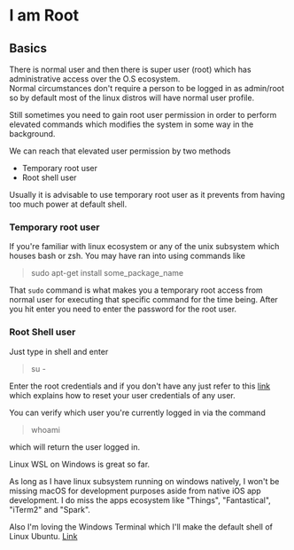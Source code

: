# I am Root

## Basics

There is normal user and then there is super user (root) which has administrative access over the O.S ecosystem.  
Normal circumstances don't require a person to be logged in as admin/root so by default most of the linux distros will have normal user profile.
  
Still sometimes you need to gain root user permission in order to perform elevated commands which modifies the system in some way in the background.

We can reach that elevated user permission by two methods

- Temporary root user
- Root shell user

Usually it is advisable to use temporary root user as it prevents from having too much power at default shell.

### Temporary root user

If you're familiar with linux ecosystem or any of the unix subsystem which houses bash or zsh. You may have ran into using commands like

> sudo apt-get install some_package_name

That `sudo` command is what makes you a temporary root access from normal user for executing that specific command for the time being.
After you hit enter you need to enter the password for the root user.

### Root Shell user

Just type in shell and enter

> su -

Enter the root credentials and if you don't have any just refer to this [link](https://vitux.com/how-to-become-root-user-in-ubuntu-command-line-using-su-and-sudo/)  which explains how to reset your user credentials of any user.
  
You can verify which user you're currently logged in via the command

> whoami

which will return the user logged in.  
  
Linux WSL on Windows is great so far.  

As long as I have linux subsystem running on windows natively, I won't be missing macOS for development purposes aside from native iOS app development. I do miss the apps ecosystem like "Things", "Fantastical", "iTerm2" and "Spark".  

Also I'm loving the Windows Terminal which I'll make the default shell of Linux Ubuntu. [Link](https://superuser.com/questions/1456511/is-there-a-way-to-change-the-default-shell-in-windows-terminal) 
